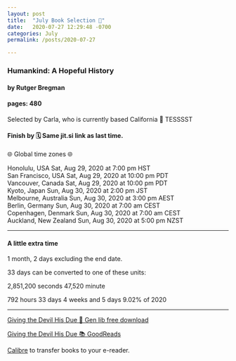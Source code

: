 ```yaml
---
layout: post
title:  "July Book Selection 🌮"
date:   2020-07-27 12:29:48 -0700
categories: July
permalink: /posts/2020-07-27

---
```


### Humankind: A Hopeful History
#### by Rutger Bregman
#### pages: 480

Selected by Carla, who is currently based California 🌮
TESSSST

#### Finish by 🗓️ Same jit.si link as last time. 

🌐 Global time zones 🌐

Honolulu, USA            Sat, Aug 29, 2020 at 7:00 pm HST     
San Francisco, USA       Sat, Aug 29, 2020 at 10:00 pm PDT    
Vancouver, Canada        Sat, Aug 29, 2020 at 10:00 pm PDT    
Kyoto, Japan             Sun, Aug 30, 2020 at 2:00 pm JST     
Melbourne, Australia     Sun, Aug 30, 2020 at 3:00 pm AEST    
Berlin, Germany          Sun, Aug 30, 2020 at 7:00 am CEST    
Copenhagen, Denmark      Sun, Aug 30, 2020 at 7:00 am CEST    
Auckland, New Zealand    Sun, Aug 30, 2020 at 5:00 pm NZST    


---
#### A little extra time

1 month, 2 days excluding the end date.

33 days can be converted to one of these units:

2,851,200 seconds
47,520 minute

792 hours
33 days
4 weeks and 5 days
9.02% of 2020


---

[Giving the Devil His Due 🔗 Gen lib free download](http://gen.lib.rus.ec/book/index.php?md5=C60B019885FB5CA5564DEB1D7013A617)

[Giving the Devil His Due 📚 GoodReads](https://www.goodreads.com/book/show/52879286-humankind)

[Calibre](https://calibre-ebook.com/) to transfer books to your e-reader.


